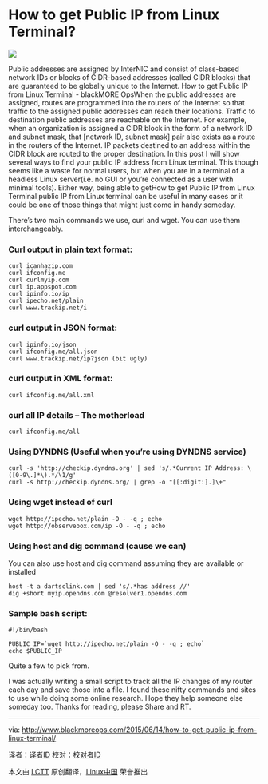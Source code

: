 How to get Public IP from Linux Terminal?
================================================================================
![](http://www.blackmoreops.com/wp-content/uploads/2015/06/256x256xHow-to-get-Public-IP-from-Linux-Terminal-blackMORE-Ops.png.pagespeed.ic.GKEAEd4UNr.png)

Public addresses are assigned by InterNIC and consist of class-based network IDs or blocks of CIDR-based addresses (called CIDR blocks) that are guaranteed to be globally unique to the Internet. How to get Public IP from Linux Terminal - blackMORE OpsWhen the public addresses are assigned, routes are programmed into the routers of the Internet so that traffic to the assigned public addresses can reach their locations. Traffic to destination public addresses are reachable on the Internet. For example, when an organization is assigned a CIDR block in the form of a network ID and subnet mask, that [network ID, subnet mask] pair also exists as a route in the routers of the Internet. IP packets destined to an address within the CIDR block are routed to the proper destination. In this post I will show several ways to find your public IP address from Linux terminal. This though seems like a waste for normal users, but when you are in a terminal of a headless Linux server(i.e. no GUI or you’re connected as a user with minimal tools). Either way, being able to getHow to get Public IP from Linux Terminal public IP from Linux terminal can be useful in many cases or it could be one of those things that might just come in handy someday.

There’s two main commands we use, curl and wget. You can use them interchangeably.

### Curl output in plain text format: ###

    curl icanhazip.com
    curl ifconfig.me
    curl curlmyip.com
    curl ip.appspot.com
    curl ipinfo.io/ip
    curl ipecho.net/plain
    curl www.trackip.net/i

### curl output in JSON format: ###

    curl ipinfo.io/json
    curl ifconfig.me/all.json
    curl www.trackip.net/ip?json (bit ugly)

### curl output in XML format: ###

    curl ifconfig.me/all.xml

### curl all IP details – The motherload ###

    curl ifconfig.me/all

### Using DYNDNS (Useful when you’re using DYNDNS service) ###

    curl -s 'http://checkip.dyndns.org' | sed 's/.*Current IP Address: \([0-9\.]*\).*/\1/g' 
    curl -s http://checkip.dyndns.org/ | grep -o "[[:digit:].]\+"

### Using wget instead of curl ###

    wget http://ipecho.net/plain -O - -q ; echo
    wget http://observebox.com/ip -O - -q ; echo

### Using host and dig command (cause we can) ###

You can also use host and dig command assuming they are available or installed

    host -t a dartsclink.com | sed 's/.*has address //'
    dig +short myip.opendns.com @resolver1.opendns.com

### Sample bash script: ###

    #!/bin/bash
    
    PUBLIC_IP=`wget http://ipecho.net/plain -O - -q ; echo`
    echo $PUBLIC_IP

Quite a few to pick from.

I was actually writing a small script to track all the IP changes of my router each day and save those into a file. I found these nifty commands and sites to use while doing some online research. Hope they help someone else someday too. Thanks for reading, please Share and RT.

--------------------------------------------------------------------------------

via: http://www.blackmoreops.com/2015/06/14/how-to-get-public-ip-from-linux-terminal/

译者：[译者ID](https://github.com/译者ID)
校对：[校对者ID](https://github.com/校对者ID)

本文由 [LCTT](https://github.com/LCTT/TranslateProject) 原创翻译，[Linux中国](https://linux.cn/) 荣誉推出